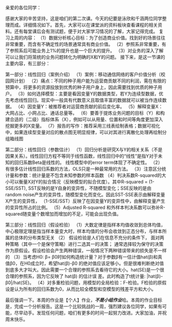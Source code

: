 亲爱的各位同学：



感谢大家的辛苦坚持，这是咱们的第二次课。今天的纪要是泳欣和千涵两位同学整理而成。详细情况如下。首先，大家可以在课堂派的资料板块查看课程的相关资料。还有每堂课后会有测试题，便于对大家学习情况的了解，大家记得完成。 复习上周的内容： （1）数据分析核心目标：为了创造商业价值。找到好的场景往往非常重要，而含有不确定性的场景通常具有商业价值。 （2）参照系非常重要，有了参照系后可能业务上1%的提升也是一个巨大的提升。 （3）对业务的深入了解可以让我们将笼统的业务问题转化为明确的X和Y的问题。 接下来，是这一节课的主要内容，有三部分： 



第一部分：线性回归（案例介绍） （1）案例：移动通信网络的客户价值分析（校园网计划） （2）痛点：不同的种子用户能为运营商贡献不同的利润，需在有限的预算中，将更多的资源投放到优秀的种子用户身上，因此需要找到优质的种子用户。 （3）如何选择模型：主要是看因变量Y的数据类型，若Y为连续型数据，优先考虑线性回归。现实中一般具有代数意义且取值丰富的数据就可以被当作连续数据。 （4）因变量Y：被推荐者对运营商贡献的前后变化率。 （5）解释变量X：大网占比、小网占比、通话总量等。 （6）要善于提炼业务问题的目标（Y）和构建合适的（二级）指标体系（X），例如可以从用量、位置和时间等角度更加深入挖掘更多的X变量。 （7）报告的写作：推荐采用三线表绘制表格；数据可视化中，如果连续型变量对应的散点图无明显规律，可以对其进行离散化处理再绘制分组箱线图 



第二部分：线性回归（参数估计） （1）回归分析是研究X与Y的相关关系（不是因果关系）。线性回归方程不等同于线性函数，线性回归中的“线性”是指Y对于未知的回归系数Beta是线性的。 线性模型中的error term体现了不确定性。 （2）有很多估计线性回归系数的方法，OLS只是一种最常用的方法。 （3）注意区分统计量和参数：统计量是不包含未知参数的样本函数 （4）判决系数R-squared的大小可以衡量X对Y的拟合情况（反映模型的拟合优度）。其中R-squared = (1-SSE/SST), SST反映的是Y自身的变异性，不随模型变化；SSE反映的是由random noise产生的变异性，随模型变化而变化。因此SST-SSE表示由解释变量X产生的变异性， （1-SSE/SST）反映了在因变量Y的变异性中，由解释变量产生的变异性所占的比例。 （5）Adjusted R-squared 和外样本判决系数可以弥补R-squared随变量个数增加而增加的不足，可能会出现负值。 



第三部分：线性回归（假设检验） （1）大数定律是指样本均值收敛到总体均值，中心极限定理是指当样本量变大时，样本均值的分布会收敛到正态分布，与样本所属的总体的分布类型无关 （2） 假设检验是人们在信息不充分的条件下， 面对两种策略（其中一个是保守策略）进行二选其一的决策； 通常选择较为保守的决策作为原假设。假设检验会产生两种错误，一般情况下两种错误带来的损失是不一样的 （3）当考虑H0: β= β0时如何构造统计量？对于参数β有一估计值hat(β)和真值β0，在H0成立时，希望hat(β)-β0 的绝对值应该足够小。但是很难判断绝对值到底多大才叫大。因此需要一个合理的参照系去看待它的大小。hat(SE)是一个很合理的参照系，因为它反映了 hat(β) 的估计误 差。此时构造了t统计量: |hat(β)-β0|/hat(SE)。 （4）对多重检验问题，用模型的全局检验：F-检验。F检验的原假设是认为所有的回归系数为0，从而比较全模型和空模型的残差平方和大小。



最后强调一下。本周的作业是【个人】作业，***不是小组作业***哈。本周的作业目标是，完成一个分析报告。这是一个比较挑战的一周，强烈建议各位同学，如果有可能，尽早动手。发现任何问题，咱们有更多的时间一起努力改进。大家加油，并祝周末快乐。

